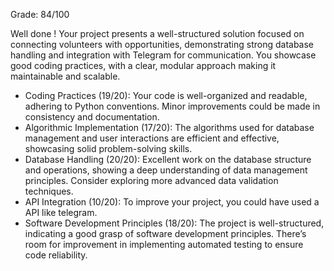 Grade: 84/100

Well done ! 
Your project presents a well-structured solution focused on connecting volunteers with opportunities, demonstrating strong database handling and integration with Telegram for communication. 
You showcase good coding practices, with a clear, modular approach making it maintainable and scalable.

- Coding Practices (19/20): Your code is well-organized and readable, adhering to Python conventions. Minor improvements could be made in consistency and documentation.
- Algorithmic Implementation (17/20): The algorithms used for database management and user interactions are efficient and effective, showcasing solid problem-solving skills.
- Database Handling (20/20): Excellent work on the database structure and operations, showing a deep understanding of data management principles. Consider exploring more advanced data validation techniques.
- API Integration (10/20): To improve your project, you could have used a API like telegram.
- Software Development Principles (18/20): The project is well-structured, indicating a good grasp of software development principles. There’s room for improvement in implementing automated testing to ensure code reliability.
